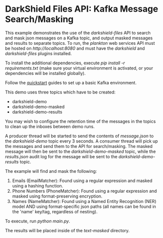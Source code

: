 # DarkShield Files API: Kafka Message Search/Masking

This example demonstrates the use of the *darkshield-files* API to search and
mask json messages on a Kafka topic, and output masked messages and results
to separate topics. To run, the *plankton* web services API must be hosted on
*http://localhost:8080* and must have the *darkshield* and *darkshield-files*
plugins installed.

To install the additional dependencies, execute *pip install -r requirements.txt*
(make sure your virtual environment is activated, or your dependencies will
be installed globally).

Follow the [quickstart](https://kafka.apache.org/quickstart) guides to set up
a basic Kafka environment.

This demo uses three topics which have to be created:
* darkshield-demo
* darkshield-demo-masked
* darkshield-demo-results

You may wish to configure the retention time of the messages in the topics to
clean up the inboxes between demo runs.

A producer thread will be started to send the contents of *message.json* to the
*darkshield-demo* topic every 3 seconds. A consumer thread will pick up the
messages and send them to the API for search/masking. The masked message will
then be sent to the *darkshield-demo-masked* topic, while the *results.json*
audit log for the message will be sent to the *darkshield-demo-results* topic.

The example will find and mask the following:

1. Emails (EmailMatcher): Found using a regular expression and masked using a hashing
function.
2. Phone Numbers (PhoneMatcher): Found using a regular expression and masked using
format-preserving encryption.
3. Names (NameMatcher): Found using a Named Entity Recognition (NER) model AND using
format-specific json paths (all names can be found in the 'name' key/tag, regardless
of nesting).

To execute, run *python main.py*.

The results will be placed inside of the *text-masked* directory.
